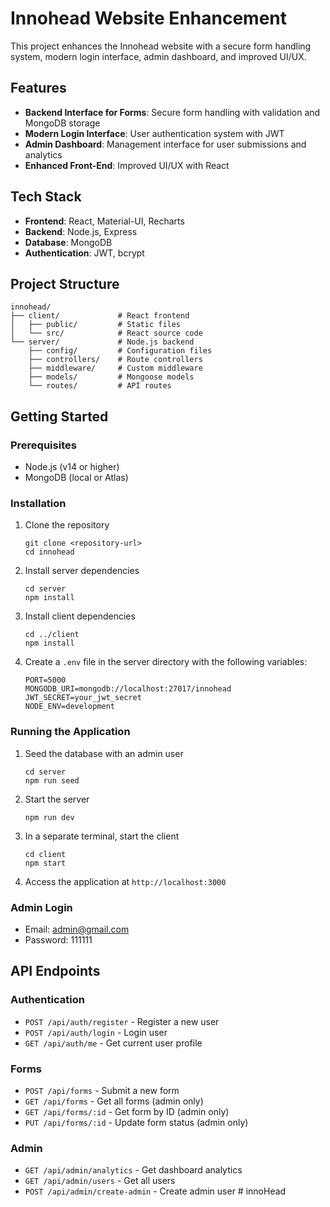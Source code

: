# Innohead Website Enhancement

This project enhances the Innohead website with a secure form handling system, modern login interface, admin dashboard, and improved UI/UX.

## Features

- **Backend Interface for Forms**: Secure form handling with validation and MongoDB storage
- **Modern Login Interface**: User authentication system with JWT
- **Admin Dashboard**: Management interface for user submissions and analytics
- **Enhanced Front-End**: Improved UI/UX with React

## Tech Stack

- **Frontend**: React, Material-UI, Recharts
- **Backend**: Node.js, Express
- **Database**: MongoDB
- **Authentication**: JWT, bcrypt

## Project Structure

```
innohead/
├── client/             # React frontend
│   ├── public/         # Static files
│   └── src/            # React source code
└── server/             # Node.js backend
    ├── config/         # Configuration files
    ├── controllers/    # Route controllers
    ├── middleware/     # Custom middleware
    ├── models/         # Mongoose models
    └── routes/         # API routes
```

## Getting Started

### Prerequisites

- Node.js (v14 or higher)
- MongoDB (local or Atlas)

### Installation

1. Clone the repository
   ```
   git clone <repository-url>
   cd innohead
   ```

2. Install server dependencies
   ```
   cd server
   npm install
   ```

3. Install client dependencies
   ```
   cd ../client
   npm install
   ```

4. Create a `.env` file in the server directory with the following variables:
   ```
   PORT=5000
   MONGODB_URI=mongodb://localhost:27017/innohead
   JWT_SECRET=your_jwt_secret
   NODE_ENV=development
   ```

### Running the Application

1. Seed the database with an admin user
   ```
   cd server
   npm run seed
   ```

2. Start the server
   ```
   npm run dev
   ```

3. In a separate terminal, start the client
   ```
   cd client
   npm start
   ```

4. Access the application at `http://localhost:3000`

### Admin Login

- Email: admin@gmail.com
- Password: 111111

## API Endpoints

### Authentication
- `POST /api/auth/register` - Register a new user
- `POST /api/auth/login` - Login user
- `GET /api/auth/me` - Get current user profile

### Forms
- `POST /api/forms` - Submit a new form
- `GET /api/forms` - Get all forms (admin only)
- `GET /api/forms/:id` - Get form by ID (admin only)
- `PUT /api/forms/:id` - Update form status (admin only)

### Admin
- `GET /api/admin/analytics` - Get dashboard analytics
- `GET /api/admin/users` - Get all users
- `POST /api/admin/create-admin` - Create admin user # innoHead
